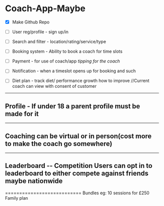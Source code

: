 # Coach-App-Maybe

- [X] Make Github Repo

- [ ] User reg/profile - sign up/in

- [ ] Search and filter - location/rating/service/type

- [ ] Booking system - Ability to book a coach for time slots

- [ ] Payment - for use of coach/app *tipping for the coach*

- [ ] Notification - when a timeslot opens up for booking and such

- [ ] Diet plan - track diet/ performance growth how to improve //Current coach can view with consent of customer



------------------------
Profile - If under 18 a parent profile must be made for it 
------------------------
------------------------
Coaching can be virtual or in person(cost more to make the coach go somewhere)
------------------------
------------------------
Leaderboard -- Competition
Users can opt in to leaderboard to either compete against friends maybe nationwide 
------------------------



===========================
Bundles eg: 10 sessions for £250
Family plan
